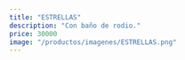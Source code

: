 ```yaml
---
title: "ESTRELLAS"
description: "Con baño de rodio."
price: 30000
image: "/productos/imagenes/ESTRELLAS.png"
---
```


